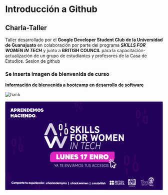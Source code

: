 
# Introducción a Github

## Charla-Taller 

Taller desarrollado por el **Google Developer Student Club de la Universidad de Guanajuato** en colaboración por parte del programa _**SKILLS FOR WOMEN IN TECH**_  y junto a **BRITISH COUNCIL** para la capacitación-actualización de un grupo de estudiantes y profesores de la Casa de Estudios. 
 Sesion de github

### Se inserta imagen de bienvenida de curso 

**Información de bienvenida a bootcamp en desarrollo de software**

![hack](img/descarga.png)


![hack](img/sfwit.png.png)

